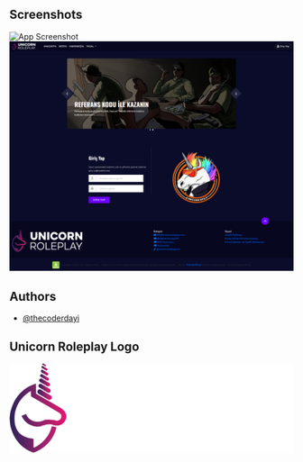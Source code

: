 
## Screenshots

![App Screenshot](img/unicorn-roleplay-home.png)
![App Screenshot](img/unicorn-roleplay-login.png)


## Authors

- [@thecoderdayi](https://www.github.com/thecoderdayi)


## Unicorn Roleplay Logo
![Logo](img/logo.png)

